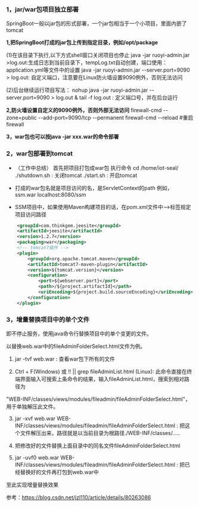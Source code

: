 ### 1，jar/war包项目独立部署

SpringBoot一般以jar包的形式部署，一个jar包相当于一个小项目，里面内嵌了tomcat

**1,把SpringBoot打成的jar包上传到指定目录，例如/opt/package**

  (1)在该目录下执行,以下方式shell窗口关闭项目也停止
  java -jar ruoyi-admin.jar >log.out:生成日志到当前目录下，tempLog.txt自动创建，端口使用： application.yml等文件中的设置 
  java -jar ruoyi-admin.jar  --server.port=9090 > log.out: 自定义端口，注意要在Linux防火墙设置9090例外，否则无法访问

  (2)后台继续运行项目写法：
  nohup java -jar ruoyi-admin.jar  --server.port=9090  >  log.out  &  tail -f log.out : 定义端口号，并在后台运行

**2,防火墙设置自定义的9090例外，否则外部无法访问**
firewall-cmd --zone=public --add-port=9090/tcp --permanent
firewall-cmd --reload    #重启firewall

**3，war包也可以按java -jar  xxx.war的命令部署**

### 2，war包部署到tomcat

- （工作中总结）
  首先把项目打包成war包
  执行命令
  cd /home/iot-seal/
  ./shutdown.sh  : 关闭tomcat
  ./start.sh  : 开启tomcat

- 打成的war包名就是项目访问的名，是ServletContext的path
    例如， ssm.war
    localhost:8080/ssm
- SSM项目中，如果使用Maven构建项目的话，在pom.xml文件中<plugin>--><path>标签规定项目访问路径

```xml
    <groupId>com.thinkgem.jeesite</groupId>
	<artifactId>jeesite</artifactId>
	<version>1.2.7</version>
	<packaging>war</packaging>
	<!-- tomcat7插件 -->
	<plugin>
		<groupId>org.apache.tomcat.maven</groupId>
		<artifactId>tomcat7-maven-plugin</artifactId>
		<version>${tomcat.version}</version> 
		<configuration>
			<port>${webserver.port}</port>
			<path>/${project.artifactId}</path>   
			<uriEncoding>${project.build.sourceEncoding}</uriEncoding>
		</configuration>
	</plugin>
```

### 3，增量替换项目中的单个文件

即不停止服务，使用java命令行替换项目中的单个变更的文件。

以替换web.war中的fileAdminFolderSelect.html文件为例。

1.  jar -tvf  web.war  :   查看war包下所有的文件

2. Ctrl + F(Windows)  或 !! || grep  fileAdminList.html (Linux):  此命令直接在终端界面输入可搜索上条命令的结果，输入fileAdminList.html，搜索到相对路径为

​        "WEB-INF/classes/views/modules/fileadmin/fileAdminFolderSelect.html"，用于单独解压此文件。

3. jar -xvf  web.war   WEB-INF/classes/views/modules/fileadmin/fileAdminFolderSelect.html  :  把这个文件解压出来，路径就是以当前目录为根路径./WEB-INF/classes/.....

4.  把修改好的文件替换上面目录中的同名文件fileAdminFolderSelect.html

5.  jar -uvf0   web.war  WEB-INF/classes/views/modules/fileadmin/fileAdminFolderSelect.html  :  把已经替换好的文件再打包到web.war中

   至此实现增量替换效果

   参考：https://blog.csdn.net/jzl110/article/details/80263086